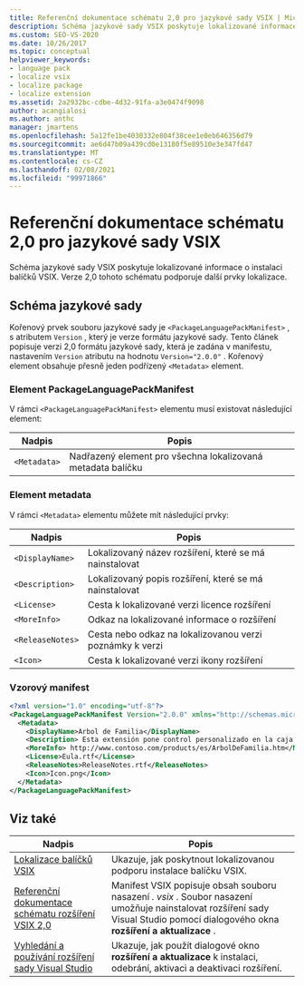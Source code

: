 ```yaml
---
title: Referenční dokumentace schématu 2,0 pro jazykové sady VSIX | Microsoft Docs
description: Schéma jazykové sady VSIX poskytuje lokalizované informace o instalaci balíčků VSIX. Verze 2,0 podporuje další prvky lokalizace.
ms.custom: SEO-VS-2020
ms.date: 10/26/2017
ms.topic: conceptual
helpviewer_keywords:
- language pack
- localize vsix
- localize package
- localize extension
ms.assetid: 2a2932bc-cdbe-4d32-91fa-a3e0474f9098
author: acangialosi
ms.author: anthc
manager: jmartens
ms.openlocfilehash: 5a12fe1be4030332e804f38cee1e0eb646356d79
ms.sourcegitcommit: ae6d47b09a439cd0e13180f5e89510e3e347fd47
ms.translationtype: MT
ms.contentlocale: cs-CZ
ms.lasthandoff: 02/08/2021
ms.locfileid: "99971866"
---
```

# <a name="vsix-language-pack-schema-20-reference"></a>Referenční dokumentace schématu 2,0 pro jazykové sady VSIX

Schéma jazykové sady VSIX poskytuje lokalizované informace o instalaci balíčků VSIX. Verze 2,0 tohoto schématu podporuje další prvky lokalizace.

## <a name="language-pack-schema"></a>Schéma jazykové sady

Kořenový prvek souboru jazykové sady je `<PackageLanguagePackManifest>` , s atributem `Version` , který je verze formátu jazykové sady. Tento článek popisuje verzi 2,0 formátu jazykové sady, která je zadána v manifestu, nastavením `Version` atributu na hodnotu `Version="2.0.0"` . Kořenový element obsahuje přesně jeden podřízený `<Metadata>` element.

### <a name="packagelanguagepackmanifest-element"></a>Element PackageLanguagePackManifest

V rámci `<PackageLanguagePackManifest>` elementu musí existovat následující element:

|Nadpis|Popis|
|-----------|-----------------|
|`<Metadata>`| Nadřazený element pro všechna lokalizovaná metadata balíčku

### <a name="metadata-element"></a>Element metadata

V rámci `<Metadata>` elementu můžete mít následující prvky:

|Nadpis|Popis|
|-----------|-----------------|
|`<DisplayName>`|Lokalizovaný název rozšíření, které se má nainstalovat|
|`<Description>`|Lokalizovaný popis rozšíření, které se má nainstalovat|
|`<License>`| Cesta k lokalizované verzi licence rozšíření|
|`<MoreInfo>`| Odkaz na lokalizované informace o rozšíření|
|`<ReleaseNotes>`| Cesta nebo odkaz na lokalizovanou verzi poznámky k verzi|
|`<Icon>`| Cesta k lokalizované verzi ikony rozšíření|

### <a name="sample-manifest"></a>Vzorový manifest

```xml
<?xml version="1.0" encoding="utf-8"?>
<PackageLanguagePackManifest Version="2.0.0" xmlns="http://schemas.microsoft.com/developer/vsx-schema/2011">
  <Metadata>
    <DisplayName>Arbol de Familia</DisplayName>
    <Description> Esta extensión pone control personalizado en la caja de herramientas por manejar información de familia.</Description>
    <MoreInfo> http://www.contoso.com/products/es/ArbolDeFamilia.htm</MoreInfo>
    <License>Eula.rtf</License>
    <ReleaseNotes>ReleaseNotes.rtf</ReleaseNotes>
    <Icon>Icon.png</Icon>
  </Metadata>
</PackageLanguagePackManifest>
```

## <a name="see-also"></a>Viz také

|Nadpis|Popis|
|-----------|-----------------|
|[Lokalizace balíčků VSIX](../extensibility/localizing-vsix-packages.md)|Ukazuje, jak poskytnout lokalizovanou podporu instalace balíčku VSIX.|
|[Referenční dokumentace schématu rozšíření VSIX 2,0](../extensibility/vsix-extension-schema-2-0-reference.md)|Manifest VSIX popisuje obsah souboru nasazení *. vsix* . Soubor nasazení umožňuje nainstalovat rozšíření sady Visual Studio pomocí dialogového okna **rozšíření a aktualizace** .|
|[Vyhledání a používání rozšíření sady Visual Studio](../ide/finding-and-using-visual-studio-extensions.md)|Ukazuje, jak použít dialogové okno **rozšíření a aktualizace** k instalaci, odebrání, aktivaci a deaktivaci rozšíření.|
